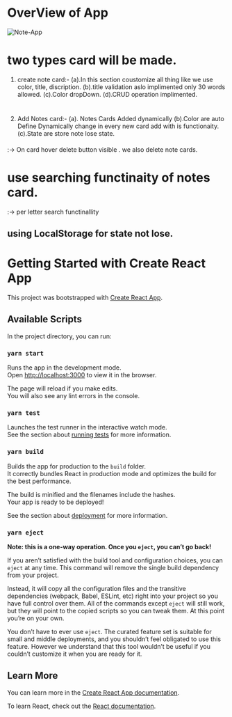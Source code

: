 # OverView of App

![Note-App](https://user-images.githubusercontent.com/53007019/136614993-6a328949-bc69-4fd0-9983-6f9227643674.gif)

<!-- note-App -->

# two types card will be made.
1. create note card:-
(a).In this section coustomize all thing like we use color, title, discription.
(b).title validation aslo implimented only 30 words allowed.
(c).Color dropDown.
(d).CRUD operation implimented.
#
2. Add Notes card:-
(a). Notes Cards Added dynamically
(b).Color are auto Define Dynamically change in every new card add with is functionaity.
(c).State are store note lose state.

####
:-> On card hover delete button visible . we also delete note cards.

# use searching functinaity of notes card.
:-> per letter search functinallity

## using LocalStorage for state not lose.


# Getting Started with Create React App

This project was bootstrapped with [Create React App](https://github.com/facebook/create-react-app).

## Available Scripts

In the project directory, you can run:

### `yarn start`

Runs the app in the development mode.\
Open [http://localhost:3000](http://localhost:3000) to view it in the browser.

The page will reload if you make edits.\
You will also see any lint errors in the console.

### `yarn test`

Launches the test runner in the interactive watch mode.\
See the section about [running tests](https://facebook.github.io/create-react-app/docs/running-tests) for more information.

### `yarn build`

Builds the app for production to the `build` folder.\
It correctly bundles React in production mode and optimizes the build for the best performance.

The build is minified and the filenames include the hashes.\
Your app is ready to be deployed!

See the section about [deployment](https://facebook.github.io/create-react-app/docs/deployment) for more information.

### `yarn eject`

**Note: this is a one-way operation. Once you `eject`, you can’t go back!**

If you aren’t satisfied with the build tool and configuration choices, you can `eject` at any time. This command will remove the single build dependency from your project.

Instead, it will copy all the configuration files and the transitive dependencies (webpack, Babel, ESLint, etc) right into your project so you have full control over them. All of the commands except `eject` will still work, but they will point to the copied scripts so you can tweak them. At this point you’re on your own.

You don’t have to ever use `eject`. The curated feature set is suitable for small and middle deployments, and you shouldn’t feel obligated to use this feature. However we understand that this tool wouldn’t be useful if you couldn’t customize it when you are ready for it.

## Learn More

You can learn more in the [Create React App documentation](https://facebook.github.io/create-react-app/docs/getting-started).

To learn React, check out the [React documentation](https://reactjs.org/).
